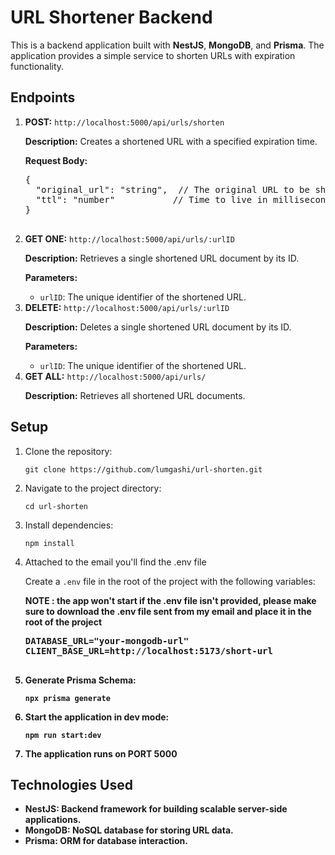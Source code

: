 <body>
  <h1>URL Shortener Backend</h1>

  <p>This is a backend application built with <strong>NestJS</strong>, <strong>MongoDB</strong>, and <strong>Prisma</strong>. The application provides a simple service to shorten URLs with expiration functionality.</p>

  <h2>Endpoints</h2>
  <ol>
    <li>
      <strong>POST:</strong> <code>http://localhost:5000/api/urls/shorten</code>
      <p><strong>Description:</strong> Creates a shortened URL with a specified expiration time.</p>
      <p><strong>Request Body:</strong></p>
      <pre>
{
  "original_url": "string",  // The original URL to be shortened
  "ttl": "number"           // Time to live in milliseconds
}
      </pre>
    </li>
    <li>
      <strong>GET ONE:</strong> <code>http://localhost:5000/api/urls/:urlID</code>
      <p><strong>Description:</strong> Retrieves a single shortened URL document by its ID.</p>
      <p><strong>Parameters:</strong></p>
      <ul>
        <li><code>urlID</code>: The unique identifier of the shortened URL.</li>
      </ul>
    </li>
    <li>
      <strong>DELETE:</strong> <code>http://localhost:5000/api/urls/:urlID</code>
      <p><strong>Description:</strong> Deletes a single shortened URL document by its ID.</p>
      <p><strong>Parameters:</strong></p>
      <ul>
        <li><code>urlID</code>: The unique identifier of the shortened URL.</li>
      </ul>
    </li>
    <li>
      <strong>GET ALL:</strong> <code>http://localhost:5000/api/urls/</code>
      <p><strong>Description:</strong> Retrieves all shortened URL documents.</p>
    </li>
  </ol>

  <h2>Setup</h2>
  <ol>
    <li>
      Clone the repository:
      <pre><code>git clone https://github.com/lumgashi/url-shorten.git</code></pre>
    </li>
    <li>
      Navigate to the project directory:
      <pre><code>cd url-shorten</code></pre>
    </li>
    <li>
      Install dependencies:
      <pre><code>npm install</code></pre>
    </li>
    <li>
      <p>Attached to the email you'll find the .env file</p>
      Create a <code>.env</code> file in the root of the project with the following variables:
      <p><b>NOTE : the app won't start if the .env file isn't provided, please make sure to download the .env file sent from my email and place it in the root of the project</p>
      <pre>
DATABASE_URL="your-mongodb-url"
CLIENT_BASE_URL=http://localhost:5173/short-url
      </pre>
    </li>
    <li>
      Generate Prisma Schema:
      <pre><code>npx prisma generate</code></pre>
    </li>
    <li>
      Start the application in dev mode:
      <pre><code>npm run start:dev</code></pre>
    </li>
        <li>
          The application runs on PORT <b>5000
        </li>
  </ol>

  <h2>Technologies Used</h2>
  <ul>
    <li><strong>NestJS:</strong> Backend framework for building scalable server-side applications.</li>
    <li><strong>MongoDB:</strong> NoSQL database for storing URL data.</li>
    <li><strong>Prisma:</strong> ORM for database interaction.</li>
  </ul>
</body>
</html>
